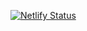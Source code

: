 [![Netlify Status](https://api.netlify.com/api/v1/badges/a8086367-550c-442a-ad3a-59a0e3e22f77/deploy-status)](https://app.netlify.com/sites/khoi/deploys)
